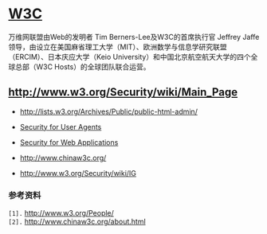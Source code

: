 # [W3C](http://www.w3.org/) #

万维网联盟由Web的发明者 Tim Berners-Lee及W3C的首席执行官 Jeffrey Jaffe领导，由设立在美国麻省理工大学（MIT）、欧洲数学与信息学研究联盟（ERCIM）、日本庆应大学（Keio University）和中国北京航空航天大学的四个全球总部（W3C Hosts）的全球团队联合运营。

## http://www.w3.org/Security/wiki/Main_Page ##

  * http://lists.w3.org/Archives/Public/public-html-admin/


  * [Security for User Agents](http://www.w3.org/standards/techs/agentsecurity#w3c_all)
  * [Security for Web Applications](http://www.w3.org/standards/techs/webappsec#w3c_all)


  * http://www.chinaw3c.org/
  * http://www.w3.org/Security/wiki/IG


### 参考资料 ###
`[1].` http://www.w3.org/People/<br>
<code>[2].</code> <a href='http://www.chinaw3c.org/about.html'>http://www.chinaw3c.org/about.html</a><br>